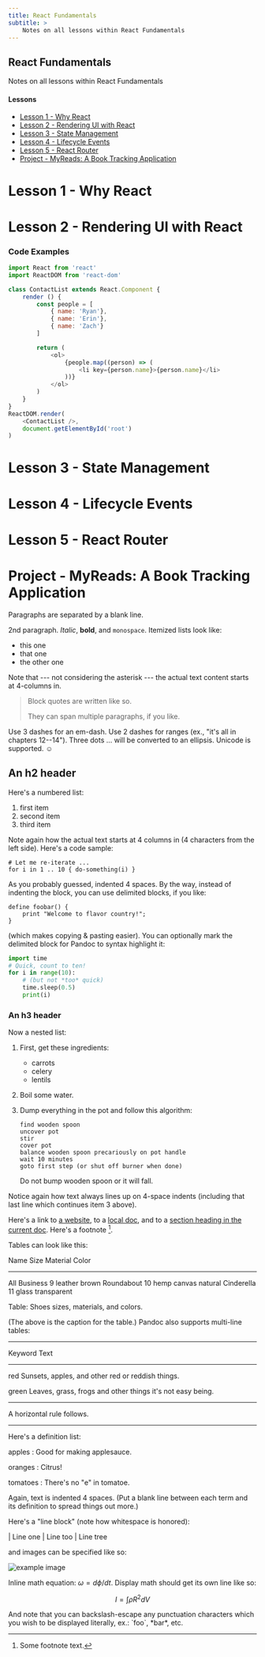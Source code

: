 ```yaml
---
title: React Fundamentals
subtitle: >
    Notes on all lessons within React Fundamentals
---
```


## React Fundamentals
Notes on all lessons within React Fundamentals

<!-- - [Computer Science](school/computer-science) -->
<!-- - [Math](school/math) -->
<!-- - [Physics](school/physics) -->

<!-- ## Technologies -->

<!-- Tips and tricks on different applications and technologies that -->
<!-- I've found myself needing to look up more than once. -->

#### Lessons
- [Lesson 1 - Why React](#lesson-1---why-react)
- [Lesson 2 - Rendering UI with React](#lesson-2---rendering-ui-with-react)
- [Lesson 3 - State Management](#lesson-3---state-management)
- [Lesson 4 - Lifecycle Events](#lesson-4---lifecycle-events)
- [Lesson 5 - React Router](#lesson-5---react-router)
- [Project - MyReads: A Book Tracking Application](#project---myreads:-a-book-tracking-application)
<!-- #### [Lesson 1 Why React](#lesson-1-why-react) -->
<!-- #### Lesson 2 - Rendering UI with React -->
<!-- #### Lesson 3 - State Management -->
<!-- #### Lesson 4 - Lifecycle Events -->
<!-- #### Lesson 5 - React Router -->
<!-- #### Project - MyReads: A Book Tracking Application -->

<!-- - [Go](technologies/go)
- [Python](technologies/python)

#### Tools

- [Postgres](technologies/postgres)
- [MySQL](technologies/mysql)
- [SSH](technologies/open-ssh)
- [Git](technologies/git)

#### Other

- [Linux Audio](technologies/linux-audio)
- [Progressive Web Apps](technologies/pwas)
- [Machine Learning](technologies/machine-learning)

## Misc

- [Favorite Film Moments](film-moments)
- [Recipes](recipes/index)
- [Project Ideas](projects/ideas)
- [Blog Post Ideas](blog-post-ideas)
- [Music to Listen To](music-to-listen-to)
- [Book Notes](books/index)
- [People](people/index)
- [Quotes I Like](quotes) -->

Lesson 1 - Why React
============


Lesson 2 - Rendering UI with React
============
### Code Examples ###
~~~javascript
import React from 'react'
import ReactDOM from 'react-dom'

class ContactList extends React.Component {
    render () {
        const people = [
            { name: 'Ryan'},
            { name: 'Erin'},
            { name: 'Zach'}
        ]

        return (
            <ol>
                {people.map((person) => (
                    <li key={person.name}>{person.name}</li>
                ))}
            </ol>
        )
    }
}
ReactDOM.render(
    <ContactList />,
    document.getElementById('root')
)
~~~




Lesson 3 - State Management
============


Lesson 4 - Lifecycle Events
============


Lesson 5 - React Router
============


Project - MyReads: A Book Tracking Application
============

Paragraphs are separated by a blank line.

2nd paragraph. *Italic*, **bold**, and `monospace`. Itemized lists
look like:

  * this one
  * that one
  * the other one

Note that --- not considering the asterisk --- the actual text
content starts at 4-columns in.

> Block quotes are
> written like so.
>
> They can span multiple paragraphs,
> if you like.

Use 3 dashes for an em-dash. Use 2 dashes for ranges (ex., "it's all
in chapters 12--14"). Three dots ... will be converted to an ellipsis.
Unicode is supported. ☺



An h2 header
------------

Here's a numbered list:

 1. first item
 2. second item
 3. third item

Note again how the actual text starts at 4 columns in (4 characters
from the left side). Here's a code sample:

    # Let me re-iterate ...
    for i in 1 .. 10 { do-something(i) }

As you probably guessed, indented 4 spaces. By the way, instead of
indenting the block, you can use delimited blocks, if you like:

~~~
define foobar() {
    print "Welcome to flavor country!";
}
~~~

(which makes copying & pasting easier). You can optionally mark the
delimited block for Pandoc to syntax highlight it:

~~~python
import time
# Quick, count to ten!
for i in range(10):
    # (but not *too* quick)
    time.sleep(0.5)
    print(i)
~~~



### An h3 header ###

Now a nested list:

 1. First, get these ingredients:

      * carrots
      * celery
      * lentils

 2. Boil some water.

 3. Dump everything in the pot and follow
    this algorithm:

        find wooden spoon
        uncover pot
        stir
        cover pot
        balance wooden spoon precariously on pot handle
        wait 10 minutes
        goto first step (or shut off burner when done)

    Do not bump wooden spoon or it will fall.

Notice again how text always lines up on 4-space indents (including
that last line which continues item 3 above).

Here's a link to [a website](http://foo.bar), to a [local
doc](local-doc.html), and to a [section heading in the current
doc](#an-h2-header). Here's a footnote [^1].

[^1]: Some footnote text.

Tables can look like this:

Name           Size  Material      Color
------------- -----  ------------  ------------
All Business      9  leather       brown
Roundabout       10  hemp canvas   natural
Cinderella       11  glass         transparent

Table: Shoes sizes, materials, and colors.

(The above is the caption for the table.) Pandoc also supports
multi-line tables:

--------  -----------------------
Keyword   Text
--------  -----------------------
red       Sunsets, apples, and
          other red or reddish
          things.

green     Leaves, grass, frogs
          and other things it's
          not easy being.
--------  -----------------------

A horizontal rule follows.

***

Here's a definition list:

apples
  : Good for making applesauce.

oranges
  : Citrus!

tomatoes
  : There's no "e" in tomatoe.

Again, text is indented 4 spaces. (Put a blank line between each
term and  its definition to spread things out more.)

Here's a "line block" (note how whitespace is honored):

| Line one
|   Line too
| Line tree

and images can be specified like so:

![example image](example-image.jpg "An exemplary image")

Inline math equation: $\omega = d\phi / dt$. Display
math should get its own line like so:

$$I = \int \rho R^{2} dV$$

And note that you can backslash-escape any punctuation characters
which you wish to be displayed literally, ex.: \`foo\`, \*bar\*, etc.